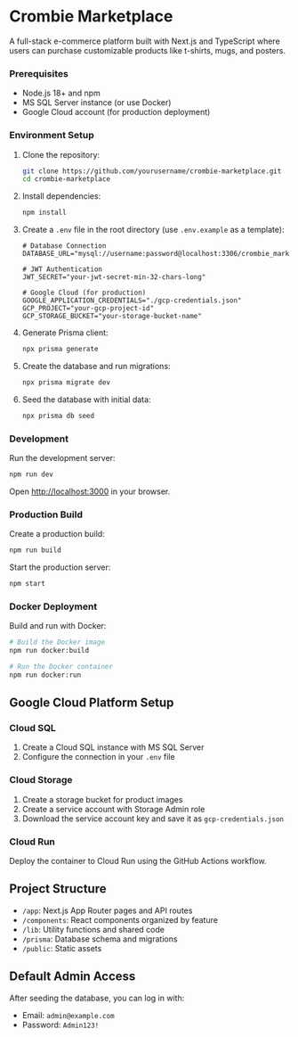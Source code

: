# Crombie Marketplace

A full-stack e-commerce platform built with Next.js and TypeScript where users can purchase customizable products like t-shirts, mugs, and posters.


### Prerequisites

- Node.js 18+ and npm
- MS SQL Server instance (or use Docker)
- Google Cloud account (for production deployment)

### Environment Setup

1. Clone the repository:
   ```bash
   git clone https://github.com/yourusername/crombie-marketplace.git
   cd crombie-marketplace
   ```

2. Install dependencies:
   ```bash
   npm install
   ```

3. Create a `.env` file in the root directory (use `.env.example` as a template):
   ```
   # Database Connection
   DATABASE_URL="mysql://username:password@localhost:3306/crombie_marketplace"
   
   # JWT Authentication
   JWT_SECRET="your-jwt-secret-min-32-chars-long"
   
   # Google Cloud (for production)
   GOOGLE_APPLICATION_CREDENTIALS="./gcp-credentials.json"
   GCP_PROJECT="your-gcp-project-id"
   GCP_STORAGE_BUCKET="your-storage-bucket-name"
   ```

4. Generate Prisma client:
   ```bash
   npx prisma generate
   ```

5. Create the database and run migrations:
   ```bash
   npx prisma migrate dev
   ```

6. Seed the database with initial data:
   ```bash
   npx prisma db seed
   ```

### Development

Run the development server:
```bash
npm run dev
```

Open [http://localhost:3000](http://localhost:3000) in your browser.

### Production Build

Create a production build:
```bash
npm run build
```

Start the production server:
```bash
npm start
```

### Docker Deployment

Build and run with Docker:
```bash
# Build the Docker image
npm run docker:build

# Run the Docker container
npm run docker:run
```

## Google Cloud Platform Setup

### Cloud SQL

1. Create a Cloud SQL instance with MS SQL Server
2. Configure the connection in your `.env` file

### Cloud Storage

1. Create a storage bucket for product images
2. Create a service account with Storage Admin role
3. Download the service account key and save it as `gcp-credentials.json`

### Cloud Run

Deploy the container to Cloud Run using the GitHub Actions workflow.

## Project Structure

- `/app`: Next.js App Router pages and API routes
- `/components`: React components organized by feature
- `/lib`: Utility functions and shared code
- `/prisma`: Database schema and migrations
- `/public`: Static assets

## Default Admin Access

After seeding the database, you can log in with:
- Email: `admin@example.com`
- Password: `Admin123!`
